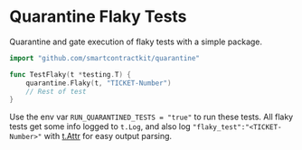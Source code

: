 # Quarantine Flaky Tests

Quarantine and gate execution of flaky tests with a simple package.

```go
import "github.com/smartcontractkit/quarantine"

func TestFlaky(t *testing.T) {
    quarantine.Flaky(t, "TICKET-Number")
    // Rest of test
}
```

Use the env var `RUN_QUARANTINED_TESTS = "true"` to run these tests. All flaky tests get some info logged to `t.Log`, and also log `"flaky_test":"<TICKET-Number>"` with [t.Attr](https://pkg.go.dev/testing#T.Attr) for easy output parsing.